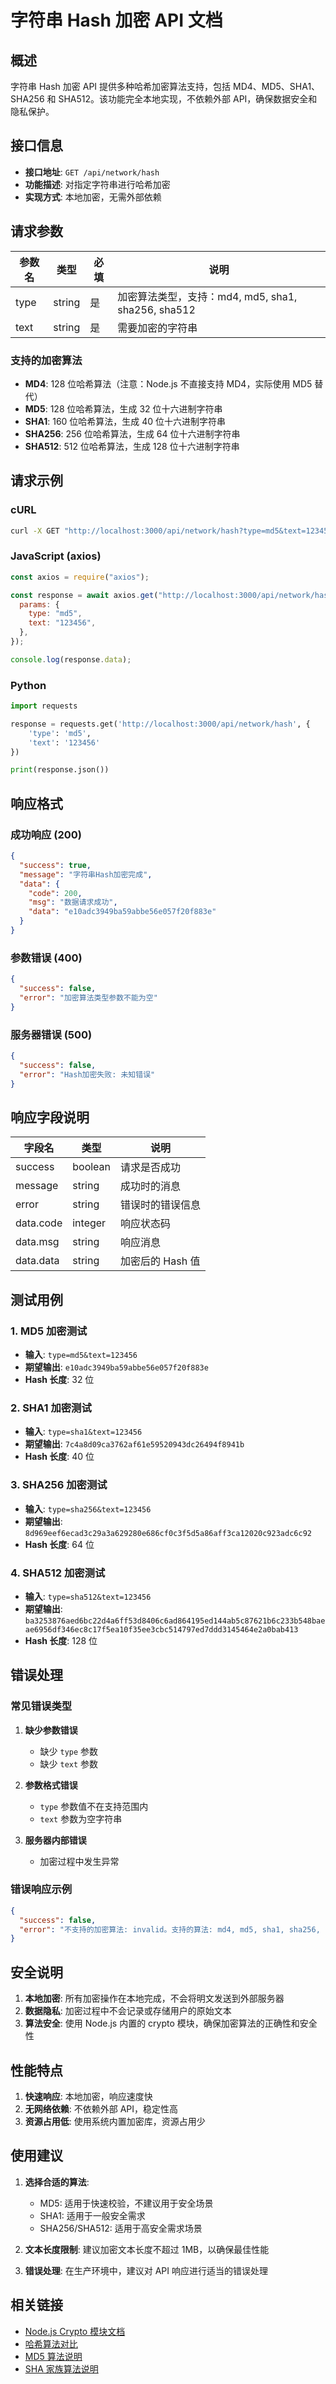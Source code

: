 # 字符串 Hash 加密 API 文档

## 概述

字符串 Hash 加密 API 提供多种哈希加密算法支持，包括 MD4、MD5、SHA1、SHA256 和 SHA512。该功能完全本地实现，不依赖外部 API，确保数据安全和隐私保护。

## 接口信息

- **接口地址**: `GET /api/network/hash`
- **功能描述**: 对指定字符串进行哈希加密
- **实现方式**: 本地加密，无需外部依赖

## 请求参数

| 参数名 | 类型   | 必填 | 说明                                               |
| ------ | ------ | ---- | -------------------------------------------------- |
| type   | string | 是   | 加密算法类型，支持：md4, md5, sha1, sha256, sha512 |
| text   | string | 是   | 需要加密的字符串                                   |

### 支持的加密算法

- **MD4**: 128 位哈希算法（注意：Node.js 不直接支持 MD4，实际使用 MD5 替代）
- **MD5**: 128 位哈希算法，生成 32 位十六进制字符串
- **SHA1**: 160 位哈希算法，生成 40 位十六进制字符串
- **SHA256**: 256 位哈希算法，生成 64 位十六进制字符串
- **SHA512**: 512 位哈希算法，生成 128 位十六进制字符串

## 请求示例

### cURL

```bash
curl -X GET "http://localhost:3000/api/network/hash?type=md5&text=123456"
```

### JavaScript (axios)

```javascript
const axios = require("axios");

const response = await axios.get("http://localhost:3000/api/network/hash", {
  params: {
    type: "md5",
    text: "123456",
  },
});

console.log(response.data);
```

### Python

```python
import requests

response = requests.get('http://localhost:3000/api/network/hash', {
    'type': 'md5',
    'text': '123456'
})

print(response.json())
```

## 响应格式

### 成功响应 (200)

```json
{
  "success": true,
  "message": "字符串Hash加密完成",
  "data": {
    "code": 200,
    "msg": "数据请求成功",
    "data": "e10adc3949ba59abbe56e057f20f883e"
  }
}
```

### 参数错误 (400)

```json
{
  "success": false,
  "error": "加密算法类型参数不能为空"
}
```

### 服务器错误 (500)

```json
{
  "success": false,
  "error": "Hash加密失败: 未知错误"
}
```

## 响应字段说明

| 字段名    | 类型    | 说明             |
| --------- | ------- | ---------------- |
| success   | boolean | 请求是否成功     |
| message   | string  | 成功时的消息     |
| error     | string  | 错误时的错误信息 |
| data.code | integer | 响应状态码       |
| data.msg  | string  | 响应消息         |
| data.data | string  | 加密后的 Hash 值 |

## 测试用例

### 1. MD5 加密测试

- **输入**: `type=md5&text=123456`
- **期望输出**: `e10adc3949ba59abbe56e057f20f883e`
- **Hash 长度**: 32 位

### 2. SHA1 加密测试

- **输入**: `type=sha1&text=123456`
- **期望输出**: `7c4a8d09ca3762af61e59520943dc26494f8941b`
- **Hash 长度**: 40 位

### 3. SHA256 加密测试

- **输入**: `type=sha256&text=123456`
- **期望输出**: `8d969eef6ecad3c29a3a629280e686cf0c3f5d5a86aff3ca12020c923adc6c92`
- **Hash 长度**: 64 位

### 4. SHA512 加密测试

- **输入**: `type=sha512&text=123456`
- **期望输出**: `ba3253876aed6bc22d4a6ff53d8406c6ad864195ed144ab5c87621b6c233b548baeae6956df346ec8c17f5ea10f35ee3cbc514797ed7ddd3145464e2a0bab413`
- **Hash 长度**: 128 位

## 错误处理

### 常见错误类型

1. **缺少参数错误**

   - 缺少 `type` 参数
   - 缺少 `text` 参数

2. **参数格式错误**

   - `type` 参数值不在支持范围内
   - `text` 参数为空字符串

3. **服务器内部错误**
   - 加密过程中发生异常

### 错误响应示例

```json
{
  "success": false,
  "error": "不支持的加密算法: invalid。支持的算法: md4, md5, sha1, sha256, sha512"
}
```

## 安全说明

1. **本地加密**: 所有加密操作在本地完成，不会将明文发送到外部服务器
2. **数据隐私**: 加密过程中不会记录或存储用户的原始文本
3. **算法安全**: 使用 Node.js 内置的 crypto 模块，确保加密算法的正确性和安全性

## 性能特点

1. **快速响应**: 本地加密，响应速度快
2. **无网络依赖**: 不依赖外部 API，稳定性高
3. **资源占用低**: 使用系统内置加密库，资源占用少

## 使用建议

1. **选择合适的算法**:

   - MD5: 适用于快速校验，不建议用于安全场景
   - SHA1: 适用于一般安全需求
   - SHA256/SHA512: 适用于高安全需求场景

2. **文本长度限制**: 建议加密文本长度不超过 1MB，以确保最佳性能

3. **错误处理**: 在生产环境中，建议对 API 响应进行适当的错误处理

## 相关链接

- [Node.js Crypto 模块文档](https://nodejs.org/api/crypto.html)
- [哈希算法对比](https://en.wikipedia.org/wiki/Hash_function)
- [MD5 算法说明](https://en.wikipedia.org/wiki/MD5)
- [SHA 家族算法说明](https://en.wikipedia.org/wiki/SHA-2)
